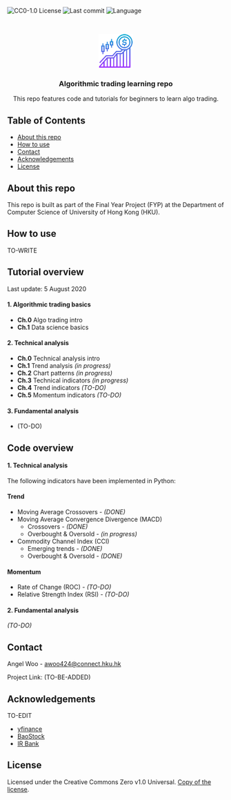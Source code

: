 ![CC0-1.0 License][license-shield] 
![Last commit][last-commit-shield]
![Language][language-shield]

<!-- PROJECT LOGO -->
<br />
<p align="center">
  <img src="images/logo.png" alt="Logo" width="80" height="80">
  <h3 align="center">Algorithmic trading learning repo</h3>

  <p align="center">
    This repo features code and tutorials for beginners to learn algo trading.
  </p>
</p>

<!-- TABLE OF CONTENTS -->
## Table of Contents

* [About this repo](#about-this-repo)
* [How to use](#how-to-use)
* [Contact](#contact)
* [Acknowledgements](#acknowledgements)
* [License](#license)

## About this repo 

This repo is built as part of the Final Year Project (FYP) at the Department of Computer Science of University of Hong Kong (HKU). 

## How to use

TO-WRITE

## Tutorial overview

Last update: 5 August 2020

#### 1. Algorithmic trading basics
* <b>Ch.0</b> Algo trading intro
* <b>Ch.1</b> Data science basics

#### 2. Technical analysis
* <b>Ch.0</b> Technical analysis intro
* <b>Ch.1</b> Trend analysis <i>(in progress)</i>
* <b>Ch.2</b> Chart patterns <i>(in progress)</i>
* <b>Ch.3</b> Technical indicators <i>(in progress)</i>
* <b>Ch.4</b> Trend indicators <i>(TO-DO)</i>
* <b>Ch.5</b> Momentum indicators <i>(TO-DO)</i>

#### 3. Fundamental analysis
* (TO-DO)

## Code overview

#### 1. Technical analysis
The following indicators have been implemented in Python:

#### Trend
* Moving Average Crossovers <i>- (DONE)</i>
* Moving Average Convergence Divergence (MACD)
  * Crossovers <i>- (DONE)</i>
  * Overbought & Oversold <i>- (in progress)</i>
* Commodity Channel Index (CCI)
  * Emerging trends <i>- (DONE)</i>
  * Overbought & Oversold <i>- (DONE)</i>
  
#### Momentum
* Rate of Change (ROC) <i>- (TO-DO)</i>
* Relative Strength Index (RSI) <i>- (TO-DO)</i>

#### 2. Fundamental analysis
<i>(TO-DO)</i>

## Contact

Angel Woo - awoo424@connect.hku.hk

Project Link: (TO-BE-ADDED)

## Acknowledgements

TO-EDIT
* [yfinance](https://github.com/ranaroussi/yfinance) 
* [BaoStock](http://baostock.com/baostock/index.php/%E9%A6%96%E9%A1%B5)
* [IR Bank](https://irbank.net/download)

## License
Licensed under the Creative Commons Zero v1.0 Universal.
[Copy of the license](https://github.com/awoo424/algotrading/blob/master/LICENSE).

<!-- MARKDOWN LINKS & IMAGES -->
[license-shield]: https://img.shields.io/github/license/awoo424/algotrading
[last-commit-shield]: https://img.shields.io/github/last-commit/awoo424/algotrading?color=blue
[language-shield]: https://img.shields.io/github/languages/top/awoo424/algotrading?color=purple
